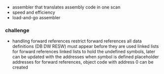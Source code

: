 - assembler that translates assembly code in one scan
- speed and efficiency
- load-and-go assembler

### challenge
- handling forward references
		restrict forward references
		  all data definitions (DB DW RESW) must appear before they are used
		linked lists for forward references
			linked lists to hold the undefined symbols, later can be updated with the addresses when symbol is defined
		placeholder addresses
			for forward references, object code with address 0 can be created